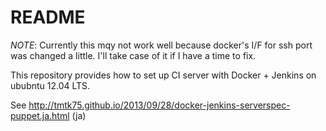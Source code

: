 # README

*NOTE*: Currently this mqy not work well because docker's I/F for ssh port was changed a little. I'll take case of it if I have a time to fix.

This repository provides how to set up CI server with Docker + Jenkins on ububntu 12.04 LTS.

See <http://tmtk75.github.io/2013/09/28/docker-jenkins-serverspec-puppet.ja.html> (ja)
